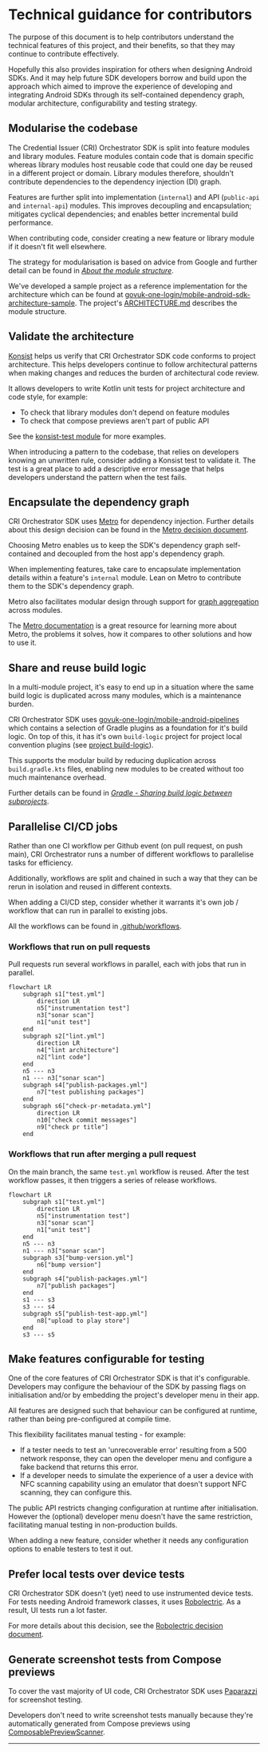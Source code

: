 <!-- vale Vale.Spelling["Konsist", "NFC", "SDK", "SDKs", "SDK's"] = NO -->
<!-- vale Vale.Spelling["configurability", "modularisation", "subprojects"] = NO -->

# Technical guidance for contributors

The purpose of this document is to help contributors understand the technical features of this project, and their benefits, so that they may continue to contribute effectively.

Hopefully this also provides inspiration for others when designing Android SDKs. And it may help future SDK developers borrow and build upon the approach which aimed to improve the experience of developing and integrating Android SDKs through its self-contained dependency graph, modular architecture, configurability and testing strategy.

## Modularise the codebase

The Credential Issuer (CRI) Orchestrator SDK is split into feature modules and library modules. Feature modules contain code that is domain specific whereas library modules host reusable code that could one day be reused in a different project or domain. Library modules therefore, shouldn't contribute dependencies to the dependency injection (DI) graph.

Features are further split into implementation (`internal`) and API (`public-api` and `internal-api`) modules. This improves decoupling and encapsulation; mitigates cyclical dependencies; and enables better incremental build performance.

When contributing code, consider creating a new feature or library module if it doesn't fit well elsewhere.

The strategy for modularisation is based on advice from Google and further detail can be found in _[About the module structure]_.

We've developed a sample project as a reference implementation for the architecture which can be found at [govuk-one-login/mobile-android-sdk-architecture-sample]. The project's [ARCHITECTURE.md] describes the module structure.

## Validate the architecture

[Konsist] helps us verify that CRI Orchestrator SDK code conforms to project architecture. This helps developers continue to follow architectural patterns when making changes and reduces the burden of architectural code review.

It allows developers to write Kotlin unit tests for project architecture and code style, for example:
* To check that library modules don't depend on feature modules
* To check that compose previews aren't part of public API

See the [konsist-test module] for more examples.

When introducing a pattern to the codebase, that relies on developers knowing an unwritten rule, consider adding a Konsist test to validate it. The test is a great place to add a descriptive error message that helps developers understand the pattern when the test fails.

## Encapsulate the dependency graph

CRI Orchestrator SDK uses [Metro] for dependency injection. Further details about this design decision can be found in the [Metro decision document].

Choosing Metro enables us to keep the SDK's dependency graph self-contained and decoupled from the host app's dependency graph.

When implementing features, take care to encapsulate implementation details within a feature's `internal` module. Lean on Metro to contribute them to the SDK's dependency graph.

Metro also facilitates modular design through support for [graph aggregation] across modules.

The [Metro documentation] is a great resource for learning more about Metro, the problems it solves, how it compares to other solutions and how to use it.

## Share and reuse build logic

In a multi-module project, it's easy to end up in a situation where the same build logic is duplicated across many modules, which is a maintenance burden.

CRI Orchestrator SDK uses [govuk-one-login/mobile-android-pipelines] which contains a selection of Gradle plugins as a foundation for it's build logic. On top of this, it has it's own `build-logic` project for project local convention plugins (see [project build-logic]).

This supports the modular build by reducing duplication across `build.gradle.kts` files, enabling new modules to be created without too much maintenance overhead.

Further details can be found in _[Gradle - Sharing build logic between subprojects]_.

## Parallelise CI/CD jobs

Rather than one CI workflow per Github event (on pull request, on push main), CRI Orchestrator runs a number of different workflows to parallelise tasks for efficiency.

Additionally, workflows are split and chained in such a way that they can be rerun in isolation and reused in different contexts.

When adding a CI/CD step, consider whether it warrants it's own job / workflow that can run in parallel to existing jobs.

All the workflows can be found in [.github/workflows].

### Workflows that run on pull requests

Pull requests run several workflows in parallel, each with jobs that run in parallel.

```mermaid
flowchart LR
	subgraph s1["test.yml"]
        direction LR
		n5["instrumentation test"]
		n3["sonar scan"]
		n1["unit test"]
	end
	subgraph s2["lint.yml"]
        direction LR
		n4["lint architecture"]
		n2["lint code"]
	end
	n5 --- n3
	n1 --- n3["sonar scan"]
	subgraph s4["publish-packages.yml"]
		n7["test publishing packages"]
	end
	subgraph s6["check-pr-metadata.yml"]
        direction LR
		n10["check commit messages"]
		n9["check pr title"]
	end
```

### Workflows that run after merging a pull request

On the main branch, the same `test.yml` workflow is reused. After the test workflow passes, it then triggers a series of release workflows.
```mermaid
flowchart LR
	subgraph s1["test.yml"]
        direction LR
		n5["instrumentation test"]
		n3["sonar scan"]
		n1["unit test"]
	end
	n5 --- n3
	n1 --- n3["sonar scan"]
	subgraph s3["bump-version.yml"]
		n6["bump version"]
	end
	subgraph s4["publish-packages.yml"]
		n7["publish packages"]
	end
	s1 --- s3
	s3 --- s4
	subgraph s5["publish-test-app.yml"]
		n8["upload to play store"]
	end
	s3 --- s5
```

## Make features configurable for testing

One of the core features of CRI Orchestrator SDK is that it's configurable. Developers may configure the behaviour of the SDK by passing flags on initialisation and/or by embedding the project's developer menu in their app.

All features are designed such that behaviour can be configured at runtime, rather than being pre-configured at compile time.

This flexibility facilitates manual testing - for example:
* If a tester needs to test an 'unrecoverable error' resulting from a 500 network response, they can open the developer menu and configure a fake backend that returns this error.
* If a developer needs to simulate the experience of a user a device with NFC scanning capability using an emulator that doesn't support NFC scanning, they can configure this.

The public API restricts changing configuration at runtime after initialisation. However the (optional) developer menu doesn't have the same restriction, facilitating manual testing in non-production builds.

When adding a new feature, consider whether it needs any configuration options to enable testers to test it out.

## Prefer local tests over device tests

CRI Orchestrator SDK doesn't (yet) need to use instrumented device tests. For tests needing Android framework classes, it uses [Robolectric]. As a result, UI tests run a lot faster.

For more details about this decision, see the [Robolectric decision document].

## Generate screenshot tests from Compose previews

To cover the vast majority of UI code, CRI Orchestrator SDK uses [Paparazzi] for screenshot testing.

Developers don't need to write screenshot tests manually because they're automatically generated from Compose previews using [ComposablePreviewScanner].

---

[.github/workflows]: https://github.com/govuk-one-login/mobile-android-cri-orchestrator/tree/main/.github/workflows
[ARCHITECTURE.md]: https://github.com/govuk-one-login/mobile-android-sdk-architecture-sample/blob/main/ARCHITECTURE.md
[ComposablePreviewScanner]: https://github.com/sergio-sastre/ComposablePreviewScanner
[Gradle - Sharing build logic between subprojects]: https://docs.gradle.org/9.1.0/samples/sample_convention_plugins.html
[Konsist]: https://github.com/LemonAppDev/konsist
[Metro decision document]: https://github.com/govuk-one-login/mobile-android-cri-orchestrator/blob/main/docs/design-decisions/0003-dependency-injection-metro.md
[Metro]: https://github.com/ZacSweers/metro
[Metro documentation]: https://zacsweers.github.io/metro
[About the module structure]: ./module-structure.md
[Paparazzi]: https://github.com/cashapp/paparazzi
[Robolectric decision document]: https://github.com/govuk-one-login/mobile-android-cri-orchestrator/blob/70468aaf4b61fb249c0e6523913b7e390b9b91a1/docs/design-decisions/0002-local-ui-tests.md
[Robolectric]: https://robolectric.org/
[govuk-one-login/mobile-android-pipelines]: https://github.com/govuk-one-login/mobile-android-pipelines
[govuk-one-login/mobile-android-sdk-architecture-sample]: https://github.com/govuk-one-login/mobile-android-sdk-architecture-sample
[graph aggregation]: https://zacsweers.github.io/metro/latest/aggregation.html
[konsist-test module]: https://github.com/govuk-one-login/mobile-android-cri-orchestrator/tree/70468aaf4b61fb249c0e6523913b7e390b9b91a1/konsist-test/src/test/kotlin/uk/gov/onelogin/criorchestrator/konsisttest
[project build-logic]: https://github.com/govuk-one-login/mobile-android-cri-orchestrator/tree/main/build-logic/plugins/src/main/kotlin/uk/gov/onelogin/criorchestrator